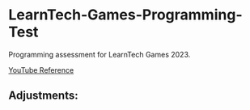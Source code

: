 # LearnTech-Games-Programming-Test

Programming assessment for LearnTech Games 2023.

[YouTube Reference](https://youtu.be/rmQm_pSmGRw)

Adjustments:
-